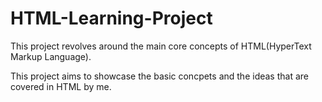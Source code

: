 
# HTML-Learning-Project

This project revolves around the main core concepts of HTML(HyperText Markup Language). 

This project aims to showcase the basic concpets and the ideas that are covered in HTML by me. 
